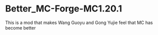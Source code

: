 # Better_MC-Forge-MC1.20.1
This is a mod that makes Wang Guoyu and Gong Yujie feel that MC has become better
